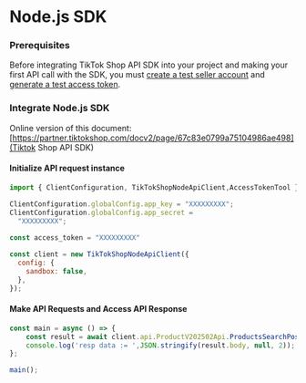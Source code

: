 # Node.js SDK

### Prerequisites

Before integrating TikTok Shop API SDK into your project and making your first API call with the SDK, you must [create a test seller account](https://partner.tiktokshop.com/docv2/page/6789f75a38b3f103167690dc) and [generate a test access token](https://partner.tiktokshop.com/docv2/page/6789f75d2dccb8030e8dece5).

### Integrate Node.js SDK

Online version of this document: [https://partner.tiktokshop.com/docv2/page/67c83e0799a75104986ae498](Tiktok Shop API SDK)

#### Initialize API request instance

```javascript
import { ClientConfiguration, TikTokShopNodeApiClient,AccessTokenTool } from ".";

ClientConfiguration.globalConfig.app_key = "XXXXXXXXX";
ClientConfiguration.globalConfig.app_secret =
  "XXXXXXXXX";
 
const access_token = "XXXXXXXXX"

const client = new TikTokShopNodeApiClient({
  config: {
    sandbox: false,
  },
}); 
```

#### Make API Requests and Access API Response

```javascript
const main = async () => {
    const result = await client.api.ProductV202502Api.ProductsSearchPost(1,access_token,'application/json',undefined,undefined);
    console.log('resp data := ',JSON.stringify(result.body, null, 2));
};

main();  
```
